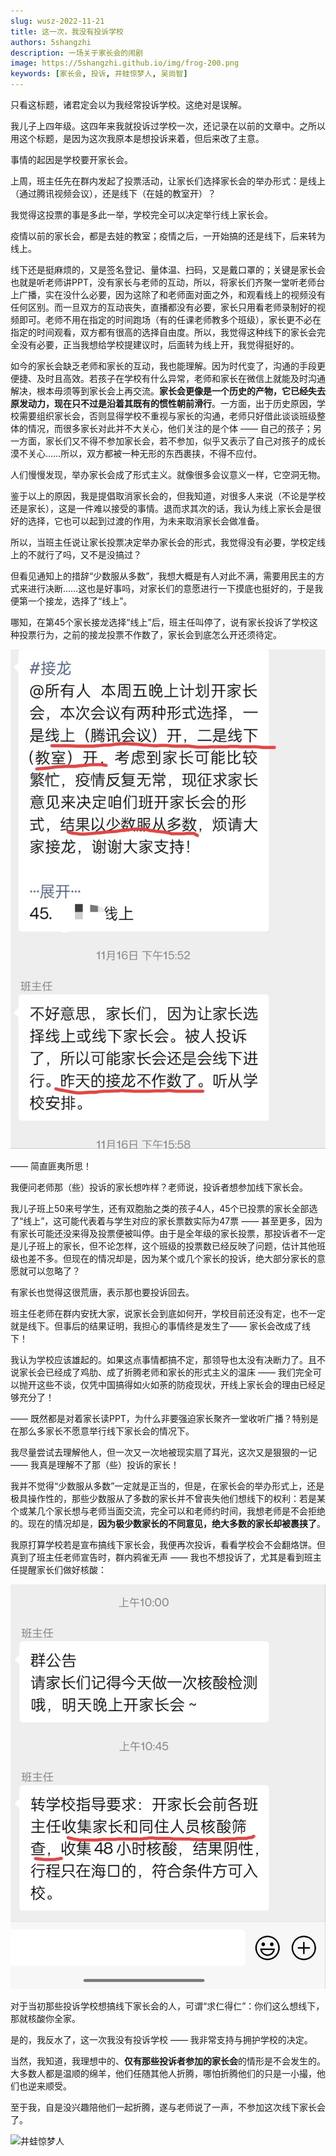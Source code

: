 ```yaml
---
slug: wusz-2022-11-21
title: 这一次，我没有投诉学校
authors: 5shangzhi
description: 一场关于家长会的闹剧
image: https://5shangzhi.github.io/img/frog-200.png
keywords: [家长会, 投诉, 井蛙惊梦人, 吴尚智]
---
```



只看这标题，诸君定会以为我经常投诉学校。这绝对是误解。

我儿子上四年级。这四年来我就投诉过学校一次，还记录在以前的文章中。之所以用这个标题，是因为这次我原本是想投诉来着，但后来改了主意。

事情的起因是学校要开家长会。

上周，班主任先在群内发起了投票活动，让家长们选择家长会的举办形式：是线上（通过腾讯视频会议），还是线下（在娃的教室开）？

我觉得这投票的事是多此一举，学校完全可以决定举行线上家长会。

疫情以前的家长会，都是去娃的教室；疫情之后，一开始搞的还是线下，后来转为线上。

线下还是挺麻烦的，又是签名登记、量体温、扫码，又是戴口罩的；关键是家长会也就是听老师讲PPT，没有家长与老师的互动，所以，将家长们齐聚一堂听老师台上广播，实在没什么必要，因为这除了和老师面对面之外，和观看线上的视频没有任何区别。而一旦双方的互动丧失，直播都没有必要，家长只用看老师录制好的视频即可。老师不用在指定的时间跑场（有的任课老师教多个班级），家长更不必在指定的时间观看，双方都有很高的选择自由度。所以，我觉得这种线下的家长会完全没有必要，正当我想给学校提建议时，后面转为线上开，我觉得挺好的。

如今的家长会缺乏老师和家长的互动，我也能理解。因为时代变了，沟通的手段更便捷、及时且高效。若孩子在学校有什么异常，老师和家长在微信上就能及时沟通解决，根本毋须等到家长会上再交流。**家长会更像是一个历史的产物，它已经失去原发动力，现在只不过是沿着其既有的惯性朝前滑行**。一方面，出于历史原因，学校需要组织家长会，否则显得学校不重视与家长的沟通，老师只好借此谈谈班级整体的情况，而很多家长对此并不大关心，他们关注的是个体 —— 自己的孩子；另一方面，家长们又不得不参加家长会，若不参加，似乎又表示了自己对孩子的成长漠不关心……所以，双方都被一种无形的东西裹挟，不得不应付。

人们慢慢发现，举办家长会成了形式主义。就像很多会议意义一样，它空洞无物。

鉴于以上的原因，我是提倡取消家长会的，但我知道，对很多人来说（不论是学校还是家长），这是一件难以接受的事情。退而求其次的话，我认为线上家长会是很好的选择，它也可以起到过渡的作用，为未来取消家长会做准备。

所以，当班主任说让家长投票决定举办家长会的形式，我觉得没有必要，学校定线上的不就行了吗，又不是没搞过？

但看见通知上的措辞“少数服从多数”，我想大概是有人对此不满，需要用民主的方式来进行决断……这也是好事吗，对家长们的意愿进行一下摸底也挺好的，于是我便第一个接龙，选择了“线上”。

哪知，在第45个家长接龙选择“线上”后，班主任叫停了，说有家长投诉了学校这种投票行为，之前的接龙投票不作数了，家长会到底怎么开还须待定。

![井蛙惊梦人](images/2022-11-21/1.jpeg)

—— 简直匪夷所思！

我便问老师那（些）投诉的家长想咋样？老师说，投诉者想参加线下家长会。

我儿子班上50来号学生，还有双胞胎之类的孩子4人，45个已投票的家长全部选了“线上”，这可能代表着与学生对应的家长票数实际为47票 —— 甚至更多，因为有家长可能还没来得及投票便被叫停。由于是全年级的家长投票，那投诉者不一定是儿子班上的家长，但不论怎样，这个班级的投票数已经反映了问题，估计其他班级也差不多。但现在的情况却是，因为某个或几个家长的投诉，绝大部分家长的意愿就可以忽略了？

有家长也觉得这很荒唐，表示那也要投诉回去。

班主任老师在群内安抚大家，说家长会到底如何开，学校目前还没有定，也不一定就是线下。但事后的结果证明，我担心的事情终是发生了—— 家长会改成了线下！

我认为学校应该雄起的。如果这点事情都搞不定，那领导也太没有决断力了。且不说家长会已经成了鸡肋、成了折腾老师和家长的形式主义的温床 —— 我们完全可以抛开这些不谈，仅凭中国搞得如火如荼的防疫现状，开线上家长会的理由已经足够充分了！

—— 既然都是对着家长读PPT，为什么非要强迫家长聚齐一堂收听广播？特别是在那么多家长不愿意举行线下家长会的情况下。

我尽量尝试去理解他人，但一次又一次地被现实扇了耳光，这次又是狠狠的一记 —— 我真是理解不了那（些）投诉的家长！

我并不觉得“少数服从多数”一定就是正当的，但是，在家长会的举办形式上，还是极具操作性的，那些少数服从了多数的家长并不曾丧失他们想线下的权利：若是某个或某几个家长想与老师当面交流，完全可以和老师约时间，我想老师是不会拒绝的。现在的情况却是，**因为极少数家长的不同意见，绝大多数的家长却被裹挟了**。

我原打算学校若是宣布搞线下家长会，我便再次投诉，看看学校会不会翻烙饼。但真到了班主任老师宣告时，群内鸦雀无声 —— 我也不想投诉了，尤其是看到班主任提醒家长们做好核酸：

![井蛙惊梦人](images/2022-11-21/2.jpeg)

对于当初那些投诉学校想搞线下家长会的人，可谓“求仁得仁”：你们这么想线下，那就核酸你全家。

是的，我反水了，这一次我没有投诉学校 —— 我非常支持与拥护学校的决定。

当然，我知道，我理想中的、**仅有那些投诉者参加的家长会**的情形是不会发生的。大多数人都是温顺的绵羊，他们任随其他人折腾，哪怕折腾他们的只是一小撮，他们也逆来顺受。

至于我，自是没兴趣陪他们一起折腾，遂与老师说了一声，不参加这次线下家长会了。


![井蛙惊梦人](https://5shangzhi.github.io/img/frog.jpeg)
